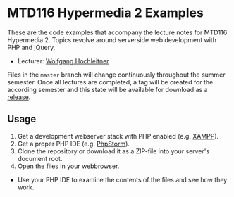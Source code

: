 # MTD116 Hypermedia 2 Examples

These are the code examples that accompany the lecture notes for MTD116 Hypermedia 2. Topics revolve around serverside web development with PHP and jQuery.

* Lecturer: [Wolfgang Hochleitner](https://github.com/hochleitner)

Files in the ``master`` branch will change continuously throughout the summer semester. Once all lectures are completed, a tag will be created for the according semester and this state will be available for download as a [release](https://github.com/Digital-Media/hm2vl-examples/releases).

## Usage

1. Get a development webserver stack with PHP enabled (e.g. [XAMPP](https://www.apachefriends.org/i)).
2. Get a proper PHP IDE (e.g. [PhpStorm](https://www.jetbrains.com/phpstorm/)).
3. Clone the repository or download it as a ZIP-file into your server's document root.
4. Open the files in your webbrowser.

* Use your PHP IDE to examine the contents of the files and see how they work.
